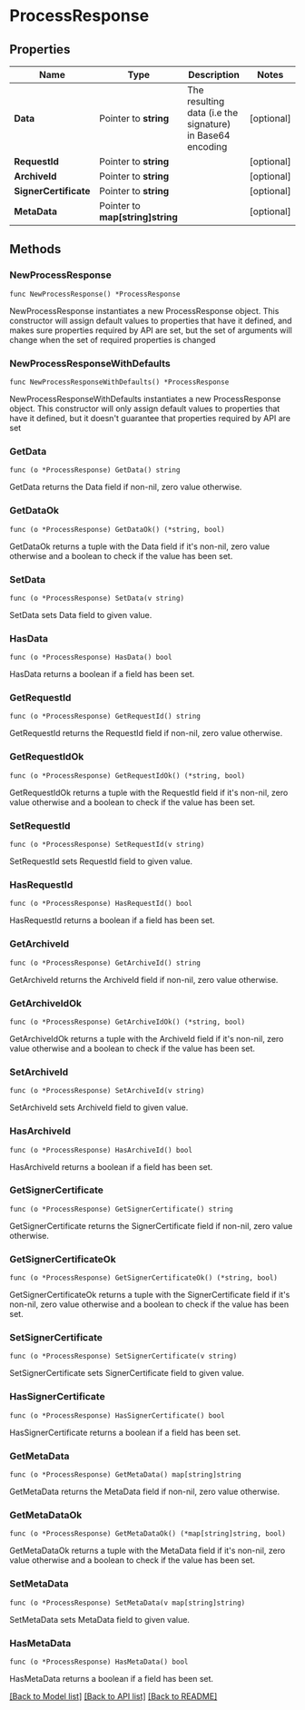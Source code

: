 # ProcessResponse

## Properties

Name | Type | Description | Notes
------------ | ------------- | ------------- | -------------
**Data** | Pointer to **string** | The resulting data (i.e the signature) in Base64 encoding | [optional] 
**RequestId** | Pointer to **string** |  | [optional] 
**ArchiveId** | Pointer to **string** |  | [optional] 
**SignerCertificate** | Pointer to **string** |  | [optional] 
**MetaData** | Pointer to **map[string]string** |  | [optional] 

## Methods

### NewProcessResponse

`func NewProcessResponse() *ProcessResponse`

NewProcessResponse instantiates a new ProcessResponse object.
This constructor will assign default values to properties that have it defined,
and makes sure properties required by API are set, but the set of arguments
will change when the set of required properties is changed

### NewProcessResponseWithDefaults

`func NewProcessResponseWithDefaults() *ProcessResponse`

NewProcessResponseWithDefaults instantiates a new ProcessResponse object.
This constructor will only assign default values to properties that have it defined,
but it doesn't guarantee that properties required by API are set

### GetData

`func (o *ProcessResponse) GetData() string`

GetData returns the Data field if non-nil, zero value otherwise.

### GetDataOk

`func (o *ProcessResponse) GetDataOk() (*string, bool)`

GetDataOk returns a tuple with the Data field if it's non-nil, zero value otherwise
and a boolean to check if the value has been set.

### SetData

`func (o *ProcessResponse) SetData(v string)`

SetData sets Data field to given value.

### HasData

`func (o *ProcessResponse) HasData() bool`

HasData returns a boolean if a field has been set.

### GetRequestId

`func (o *ProcessResponse) GetRequestId() string`

GetRequestId returns the RequestId field if non-nil, zero value otherwise.

### GetRequestIdOk

`func (o *ProcessResponse) GetRequestIdOk() (*string, bool)`

GetRequestIdOk returns a tuple with the RequestId field if it's non-nil, zero value otherwise
and a boolean to check if the value has been set.

### SetRequestId

`func (o *ProcessResponse) SetRequestId(v string)`

SetRequestId sets RequestId field to given value.

### HasRequestId

`func (o *ProcessResponse) HasRequestId() bool`

HasRequestId returns a boolean if a field has been set.

### GetArchiveId

`func (o *ProcessResponse) GetArchiveId() string`

GetArchiveId returns the ArchiveId field if non-nil, zero value otherwise.

### GetArchiveIdOk

`func (o *ProcessResponse) GetArchiveIdOk() (*string, bool)`

GetArchiveIdOk returns a tuple with the ArchiveId field if it's non-nil, zero value otherwise
and a boolean to check if the value has been set.

### SetArchiveId

`func (o *ProcessResponse) SetArchiveId(v string)`

SetArchiveId sets ArchiveId field to given value.

### HasArchiveId

`func (o *ProcessResponse) HasArchiveId() bool`

HasArchiveId returns a boolean if a field has been set.

### GetSignerCertificate

`func (o *ProcessResponse) GetSignerCertificate() string`

GetSignerCertificate returns the SignerCertificate field if non-nil, zero value otherwise.

### GetSignerCertificateOk

`func (o *ProcessResponse) GetSignerCertificateOk() (*string, bool)`

GetSignerCertificateOk returns a tuple with the SignerCertificate field if it's non-nil, zero value otherwise
and a boolean to check if the value has been set.

### SetSignerCertificate

`func (o *ProcessResponse) SetSignerCertificate(v string)`

SetSignerCertificate sets SignerCertificate field to given value.

### HasSignerCertificate

`func (o *ProcessResponse) HasSignerCertificate() bool`

HasSignerCertificate returns a boolean if a field has been set.

### GetMetaData

`func (o *ProcessResponse) GetMetaData() map[string]string`

GetMetaData returns the MetaData field if non-nil, zero value otherwise.

### GetMetaDataOk

`func (o *ProcessResponse) GetMetaDataOk() (*map[string]string, bool)`

GetMetaDataOk returns a tuple with the MetaData field if it's non-nil, zero value otherwise
and a boolean to check if the value has been set.

### SetMetaData

`func (o *ProcessResponse) SetMetaData(v map[string]string)`

SetMetaData sets MetaData field to given value.

### HasMetaData

`func (o *ProcessResponse) HasMetaData() bool`

HasMetaData returns a boolean if a field has been set.


[[Back to Model list]](../README.md#documentation-for-models) [[Back to API list]](../README.md#documentation-for-api-endpoints) [[Back to README]](../README.md)



